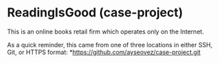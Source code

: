 # ReadingIsGood (case-project)

This is an online books retail firm which operates only on the Internet.



As a quick reminder, this came from one of three locations in either SSH, Git, or HTTPS format:
*https://github.com/ayseovez/case-project.git
